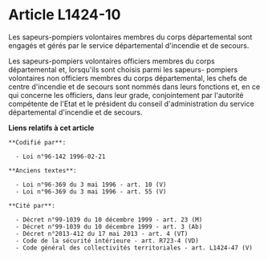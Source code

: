 # Article L1424-10

Les sapeurs-pompiers volontaires membres du corps départemental sont engagés et gérés par le service départemental d'incendie
et de secours.

Les sapeurs-pompiers volontaires officiers membres du corps départemental et, lorsqu'ils sont choisis parmi les sapeurs-
pompiers volontaires non officiers membres du corps départemental, les chefs de centre d'incendie et de secours sont nommés
dans leurs fonctions et, en ce qui concerne les officiers, dans leur grade, conjointement par l'autorité compétente de l'Etat
et le président du conseil d'administration du service départemental d'incendie et de secours.

**Liens relatifs à cet article**

	**Codifié par**:

	  - Loi n°96-142 1996-02-21

	**Anciens textes**:

	  - Loi n°96-369 du 3 mai 1996 - art. 10 (V)
	  - Loi n°96-369 du 3 mai 1996 - art. 55 (V)

	**Cité par**:

	  - Décret n°99-1039 du 10 décembre 1999 - art. 23 (M)
	  - Décret n°99-1039 du 10 décembre 1999 - art. 3 (Ab)
	  - Décret n°2013-412 du 17 mai 2013 - art. 4 (VT)
	  - Code de la sécurité intérieure - art. R723-4 (VD)
	  - Code général des collectivités territoriales - art. L1424-47 (V)

